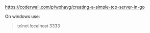 <https://coderwall.com/p/wohavg/creating-a-simple-tcp-server-in-go>

On windows use:

> telnet localhost 3333